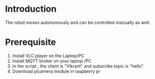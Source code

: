 # Introduction
The robot moves autonomously and can be controlled manually as well.

# Prerequisite

1. Install VLC player on the Laptop/PC
2. Install MQTT broker on your laptop /PC
4. In the script , the client is "Vikrant" and subscribe topic is "hello".
5. Download picamera module in raspberry pi



